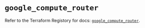 # `google_compute_router`

Refer to the Terraform Registory for docs: [`google_compute_router`](https://registry.terraform.io/providers/hashicorp/google/4.67.0/docs/resources/compute_router).
